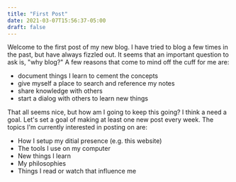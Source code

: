 ```yaml
---
title: "First Post"
date: 2021-03-07T15:56:37-05:00
draft: false
---
```


Welcome to the first post of my new blog. I have tried to blog a few times in the past, but have always fizzled out. It seems that an important question to ask is, "why blog?" A few reasons that come to mind off the cuff for me are:

- document things I learn to cement the concepts
- give myself a place to search and reference my notes
- share knowledge with others
- start a dialog with others to learn new things

That all seems nice, but how am I going to keep this going? I think a need a goal. Let's set a goal of making at least one new post every week. The topics I'm currently interested in posting on are:

- How I setup my ditial presence (e.g. this website)
- The tools I use on my computer
- New things I learn
- My philosophies
- Things I read or watch that influence me
